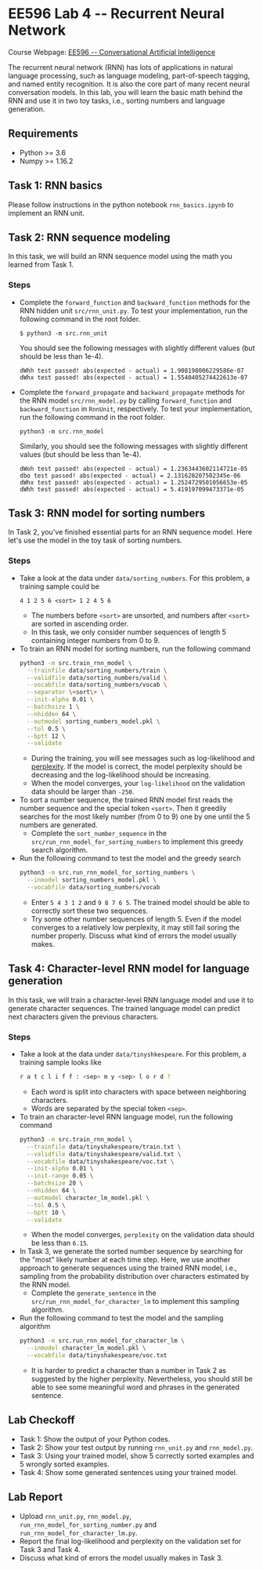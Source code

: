 # EE596 Lab 4 -- Recurrent Neural Network

Course Webpage: [EE596 -- Conversational Artificial Intelligence](https://hao-cheng.github.io/ee596_spr2019/)

The recurrent neural network (RNN) has lots of applications in natural language processing, such as language modeling, part-of-speech tagging, and named entity recognition.
It is also the core part of many recent neural conversation models.
In this lab, you will learn the basic math behind the RNN and use it in two toy tasks, i.e., sorting numbers and language generation.

## Requirements
* Python >= 3.6
* Numpy >= 1.16.2

## Task 1: RNN basics
Please follow instructions in the python notebook `rnn_basics.ipynb` to implement an RNN unit.

## Task 2: RNN sequence modeling
In this task, we will build an RNN sequence model using the math you learned from Task 1.

### Steps
* Complete the `forward_function` and `backward_function` methods for the RNN hidden unit `src/rnn_unit.py`.
To test your implementation, run the following command in the root folder.
    ```
    $ python3 -m src.rnn_unit
    ```
    You should see the following messages with slightly different values (but should be less than 1e-4).
    ```
    dWhh test passed! abs(expected - actual) = 1.908198006229586e-07
    dWhx test passed! abs(expected - actual) = 1.5540405274422613e-07
    ```
* Complete the `forward_propagate` and `backward_propagate` methods for the RNN model `src/rnn_model.py`
by calling `forward_function` and `backward_function` in `RnnUnit`, respectively.
To test your implementation, run the following command in the root folder.
    ```
    python3 -m src.rnn_model
    ``` 
    Similarly, you should see the following messages with slightly different values (but should be less than 1e-4).
    ```
    dWoh test passed! abs(expected - actual) = 1.2363443602114721e-05
    dbo test passed! abs(expected - actual) = 2.131628207502345e-06
    dWhx test passed! abs(expected - actual) = 1.2524729501056653e-05
    dWhh test passed! abs(expected - actual) = 5.419197099473371e-05
    ```

## Task 3: RNN model for sorting numbers
In Task 2, you've finished essential parts for an RNN sequence model. 
Here let's use the model in the toy task of sorting numbers.

### Steps
* Take a look at the data under `data/sorting_numbers`. For this problem, a training sample could be
	```
	4 1 2 5 6 <sort> 1 2 4 5 6
	```
    * The numbers before `<sort>` are unsorted, and numbers after `<sort>` are sorted in ascending order. 
    * In this task, we only consider number sequences of length 5 containing integer numbers from 0 to 9.
* To train an RNN model for sorting numbers, run the following command
    ```bash
    python3 -m src.train_rnn_model \
      --trainfile data/sorting_numbers/train \
      --validfile data/sorting_numbers/valid \
      --vocabfile data/sorting_numbers/vocab \
      --separator \<sort\> \
      --init-alpha 0.01 \
      --batchsize 1 \
      --nhidden 64 \
      --outmodel sorting_numbers_model.pkl \
      --tol 0.5 \
      --bptt 12 \
      --validate
    ```
    * During the training, you will see messages such as log-likelihood and [perplexity](https://en.wikipedia.org/wiki/Perplexity).
    If the model is correct, the model perplexity should be decreasing and the log-likelihood should be increasing.
    * When the model converges, your `log-likelihood` on the validation data should be larger than `-250`.
* To sort a number sequence, the trained RNN model first reads the number sequence and the special token `<sort>`.
Then it greedily searches for the most likely number (from 0 to 9) one by one until the 5 numbers are generated.
    * Complete the `sort_number_sequence` in the `src/run_rnn_model_for_sorting_numbers` to implement this greedy search algorithm.
* Run the following command to test the model and the greedy search
    ```bash
    python3 -m src.run_rnn_model_for_sorting_numbers \
      --inmodel sorting_numbers_model.pkl \
      --vocabfile data/sorting_numbers/vocab
    ```
    * Enter `5 4 3 1 2` and `9 8 7 6 5`. The trained model should be able to correctly sort these two sequences.
    * Try some other number sequences of length 5. Even if the model converges to a relatively low perplexity, it may still fail soring the number properly.
     Discuss what kind of errors the model usually makes.

## Task 4: Character-level RNN model for language generation
In this task, we will train a character-level RNN language model and use it to generate character sequences.
The trained language model can predict next characters given the previous characters.

### Steps
* Take a look at the data under `data/tinyshkespeare`. For this problem, a training sample looks like
    ```bash
    r a t c l i f f : <sep> m y <sep> l o r d ?
    ```
    * Each word is split into characters with space between neighboring characters.
    * Words are separated by the special token `<sep>`.
* To train an character-level RNN language model, run the following command
    ```bash
    python3 -m src.train_rnn_model \
      --trainfile data/tinyshakespeare/train.txt \
      --validfile data/tinyshakespeare/valid.txt \
      --vocabfile data/tinyshakespeare/voc.txt \
      --init-alpha 0.01 \
      --init-range 0.05 \
      --batchsize 20 \
      --nhidden 64 \
      --outmodel character_lm_model.pkl \
      --tol 0.5 \
      --bptt 10 \
      --validate
    ```
    * When the model converges, `perplexity` on the validation data should be less than `6.15`.
* In Task 3, we generate the sorted number sequence by searching for the "most" likely number at each time step.
Here, we use another approach to generate sequences using the trained RNN model, i.e., sampling from the 
probability distribution over characters estimated by the RNN model.
    * Complete the `generate_sentence` in the `src/run_rnn_model_for_character_lm` to implement this sampling algorithm.
* Run the following command to test the model and the sampling algorithm
    ```bash
    python3 -m src.run_rnn_model_for_character_lm \
      --inmodel character_lm_model.pkl \
      --vocabfile data/tinyshakespeare/voc.txt
    ```
    * It is harder to predict a character than a number in Task 2 as suggested by the higher perplexity.
    Nevertheless, you should still be able to see some meaningful word and phrases in the generated sentence.

## Lab Checkoff
* Task 1: Show the output of your Python codes.
* Task 2: Show your test output by running `rnn_unit.py` and `rnn_model.py`.
* Task 3: Using your trained model, show 5 correctly sorted examples and 5 wrongly sorted examples.
* Task 4: Show some generated sentences using your trained model.

## Lab Report
* Upload `rnn_unit.py`, `rnn_model.py`, `run_rnn_model_for_sorting_number.py` and `run_rnn_model_for_character_lm.py`.
* Report the final log-likelihood and perplexity on the validation set for Task 3 and Task 4. 
* Discuss what kind of errors the model usually makes in Task 3.
